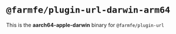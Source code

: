 # `@farmfe/plugin-url-darwin-arm64`

This is the **aarch64-apple-darwin** binary for `@farmfe/plugin-url`
